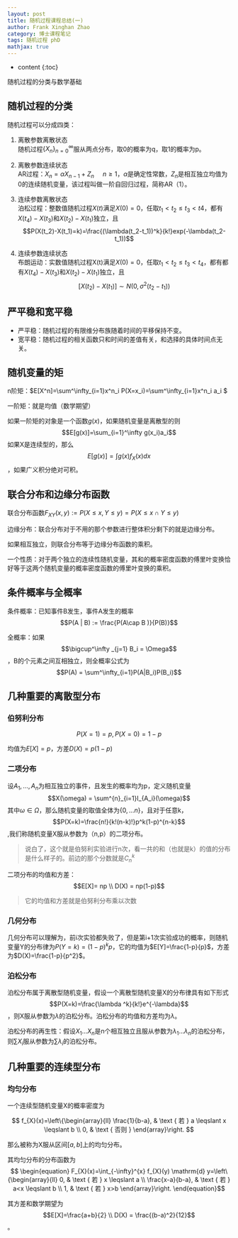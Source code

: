 ```yaml
---
layout: post
title: 随机过程课程总结(一)
author: Frank Xinghan Zhao
category: 博士课程笔记
tags: 随机过程 phD
mathjax: true
---
```


* content
{:toc}


随机过程的分类与数学基础








## 随机过程的分类

随机过程可以分成四类：

1. 离散参数离散状态  
随机过程$\{X_n\}^\infty _{n=0}$服从两点分布，取0的概率为q，取1的概率为p。

2. 离散参数连续状态  
AR过程：$X_n = \alpha X_{n-1} + Z_n  \ \ \ \ \ n \geq 1$，$\alpha$是确定性常数，$Z_n$是相互独立均值为0的连续随机变量，该过程叫做一阶自回归过程，简称AR（1）。

3. 连续参数离散状态  
泊松过程：整数值随机过程$X(t)$满足$X(0)=0$，任取$t_1<t_2\leq t_3 <t4$，都有$X(t_4)-X(t_3)$和$X(t_2)-X(t_1)$独立，且$$P(X(t_2)-X(t_1)=k)=\frac{(\lambda(t_2-t_1))^k}{k!}exp(-\lambda(t_2-t_1))$$

4. 连续参数连续状态  
布朗运动：实数值随机过程X(t)满足$X(0)=0$，任取$t_1<t_2\leq t_3<t_4$，都有都有$X(t_4)-X(t_3)$和$X(t_2)-X(t_1)$独立，且
$$[X(t_2)-X(t_1)] \sim N(0,\sigma^2(t_2-t_1))$$

## 严平稳和宽平稳

- 严平稳：随机过程的有限维分布族随着时间的平移保持不变。  
- 宽平稳：随机过程的相关函数只和时间的差值有关，和选择的具体时间点无关。

## 随机变量的矩

n阶矩：$E[X^n]=\sum^\infty_{i=1}x^n_i P(X=x_i)=\sum^\infty_{i=1}x^n_i a_i  $

一阶矩：就是均值（数学期望）

如果一阶矩的对象是一个函数$g(x)$，如果随机变量是离散型的则$$E[g(x)]=\sum_{i=1}^\infty g(x_i)a_i$$
如果X是连续型的，那么$$E[g(x)]=\int g(x)f_X(x)dx$$，如果广义积分绝对可积。

## 联合分布和边缘分布函数

联合分布函数$F_{XY}(x,y):=P(X\leq x,Y \leq y) = P({X \leq x} \cap {Y \leq y})$

边缘分布：联合分布对于不用的那个参数进行整体积分剩下的就是边缘分布。

如果相互独立，则联合分布等于边缘分布函数的乘积。

一个性质：对于两个独立的连续性随机变量，其和的概率密度函数的傅里叶变换恰好等于这两个随机变量的概率密度函数的傅里叶变换的乘积。

## 条件概率与全概率

条件概率：已知事件B发生，事件A发生的概率
$$P(A | B) := \frac{P(A\cap B )}{P(B)}$$

全概率：如果$$\bigcup^\infty _{j=1} B_i = \Omega$$，B的个元素之间互相独立，则全概率公式为
$$P(A) = \sum^\infty_{i=1}P(A|B_i)P(B_i)$$

## 几种重要的离散型分布

### 伯努利分布

$$P(X=1)=p,P(X=0)=1-p$$

均值为$E[X] = p$，方差$D(X) = p(1-p)$

### 二项分布

设$A_1,\dots,A_n$为相互独立的事件，且发生的概率均为p，定义随机变量$$X(\omega) = \sum^{n}_{i=1}I_{A_i}(\omega)$$ 其中$\omega \in \Omega$，那么随机变量的取值全体为$\{0,\dots n \}$，且对于任意k，$$P(X=k)=\frac{n!}{k!(n-k)!}p^k(1-p)^{n-k}$$,我们称随机变量X服从参数为（n,p）的二项分布。

> 说白了，这个就是伯努利实验进行n次，看一共的和（也就是k）的值的分布是什么样子的。前边的那个分数就是$C_n^k$

二项分布的均值和方差：
$$E[X]= np  \\
D(X) = np(1-p)$$

> 它的均值和方差就是伯努利分布乘以次数

### 几何分布

几何分布可以理解为，前i次实验都失败了，但是第i+1次实验成功的概率，则随机变量Y的分布律为$P(Y=k)=(1-p)^kp$，它的均值为$E[Y]=\frac{1-p}{p}$，方差为$D(X)=\frac{1-p}{p^2}$。

### 泊松分布

泊松分布属于离散型随机变量，假设一个离散型随机变量X的分布律具有如下形式$$P(X=k)=\frac{\lambda ^k}{k!}e^{-\lambda}$$，则X服从参数为$\lambda$的泊松分布。泊松分布的均值和方差均为$\lambda$。

泊松分布的再生性：假设$X_1\dots X_n$是n个相互独立且服从参数为$\lambda _1 \dots \lambda _n$的泊松分布，则$\sum X_i$服从参数为$\sum \lambda_i$的泊松分布。

## 几种重要的连续型分布

### 均匀分布

一个连续型随机变量X的概率密度为

$$
f_{X}(x)=\left\{\begin{array}{ll}
\frac{1}{b-a}, & \text { 若 } a \leqslant x \leqslant b \\
0, & \text { 否则 }
\end{array}\right.
$$

那么被称为X服从区间$[a,b]$上的均匀分布。

其均匀分布的分布函数为
$$
\begin{equation}
F_{X}(x)=\int_{-\infty}^{x} f_{X}(y) \mathrm{d} y=\left\{\begin{array}{ll}
0, & \text { 若 } x \leqslant a \\
\frac{x-a}{b-a}, & \text { 若 } a<x \leqslant b \\
1, & \text { 若 } x>b
\end{array}\right.
\end{equation}$$

其方差和数学期望为
$$E[X]=\frac{a+b}{2} \\
D(X) = \frac{(b-a)^2}{12}$$。












